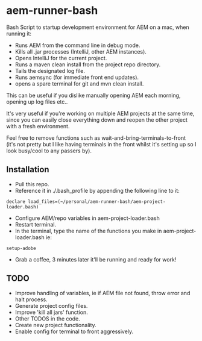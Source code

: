 # aem-runner-bash
Bash Script to startup development environment for AEM on a mac, when running it:
* Runs AEM from the command line in debug mode.
* Kills all .jar processes (IntelliJ, other AEM instances).
* Opens IntelliJ for the current project.
* Runs a maven clean install from the project repo directory.
* Tails the designated log file.
* Runs aemsync (for immediate front end updates).
* opens a spare terminal for git and mvn clean install.

This can be useful if you dislike manually opening AEM each morning, opening up log files etc..

It's very useful if you're working on multiple AEM projects at the same time, since you can easily close everything down and reopen the other project with a fresh environment.

Feel free to remove functions such as wait-and-bring-terminals-to-front (it's not pretty but I like having terminals in the front whilst it's setting up so I look busy/cool to any passers by).

## Installation
* Pull this repo.
* Reference it in ./.bash_profile by appending the following line to it:
```
declare load_files=(~/personal/aem-runner-bash/aem-project-loader.bash)
```
* Configure AEM/repo variables in aem-project-loader.bash
* Restart terminal.
* In the terminal, type the name of the functions you make in aem-project-loader.bash ie:

```setup-adobe```
* Grab a coffee, 3 minutes later it'll be running and ready for work!

## TODO
* Improve handling of variables, ie if AEM file not found, throw error and halt process.
* Generate project config files.
* Improve 'kill all jars' function.
* Other TODOS in the code.
* Create new project functionality.
* Enable config for terminal to front aggressively.